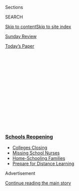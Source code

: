 <div id="app">

<div>

<div>

<div>

<div class="NYTAppHideMasthead css-1q2w90k e1suatyy0">

<div class="section css-ui9rw0 e1suatyy2">

<div class="css-eph4ug er09x8g0">

<div class="css-6n7j50">

</div>

<span class="css-1dv1kvn">Sections</span>

<div class="css-10488qs">

<span class="css-1dv1kvn">SEARCH</span>

</div>

[Skip to content](#site-content)[Skip to site index](#site-index)

</div>

<div id="masthead-section-label" class="css-1wr3we4 eaxe0e00">

[Sunday
Review](https://www.nytimes3xbfgragh.onion/section/opinion/sunday)

</div>

<div class="css-10698na e1huz5gh0">

</div>

</div>

<div id="masthead-bar-one" class="section hasLinks css-15hmgas e1csuq9d3">

<div class="css-uqyvli e1csuq9d0">

</div>

<div class="css-1uqjmks e1csuq9d1">

</div>

<div class="css-9e9ivx">

[](https://myaccount.nytimes3xbfgragh.onion/auth/login?response_type=cookie&client_id=vi)

</div>

<div class="css-1bvtpon e1csuq9d2">

[Today’s
Paper](https://www.nytimes3xbfgragh.onion/section/todayspaper)

</div>

</div>

</div>

</div>

<div data-aria-hidden="false">

<div id="site-content" data-role="main">

<div>

<div class="css-1aor85t" style="opacity:0.000000001;z-index:-1;visibility:hidden">

<div class="css-1hqnpie">

<div class="css-epjblv">

<span class="css-17xtcya">[Sunday
Review](/section/opinion/sunday)</span><span class="css-x15j1o">|</span><span class="css-fwqvlz">How
to Go to College During a
Pandemic</span>

</div>

<div class="css-k008qs">

<div class="css-1iwv8en">

<span class="css-18z7m18"></span>

<div>

</div>

</div>

<span class="css-1n6z4y">https://nyti.ms/2PiJZFz</span>

<div class="css-1705lsu">

<div class="css-4xjgmj">

<div class="css-4skfbu" data-role="toolbar" data-aria-label="Social Media Share buttons, Save button, and Comments Panel with current comment count" data-testid="share-tools">

  - 
  - 
  - 
  - 
    
    <div class="css-6n7j50">
    
    </div>

  - 
  - 

</div>

</div>

</div>

</div>

</div>

</div>

<div class="css-13pd83m">

<div class="css-l9svim">

### [<span class="css-pa1jbp"><span class="css-1rxm0ex">Schools</span><span class="css-1rxm0ex"> Reopening</span></span>](https://www.nytimes3xbfgragh.onion/spotlight/schools-reopening?name=styln-coronavirus-schools-reopening&region=TOP_BANNER&variant=undefined&block=storyline_menu_recirc&action=click&pgtype=Article&impression_id=2afbc500-e385-11ea-9f87-27c642fe12b3)

  - <span class="css-ousu42">[Colleges
    Closing](https://www.nytimes3xbfgragh.onion/2020/08/19/us/colleges-closing-covid.html?name=styln-coronavirus-schools-reopening&region=TOP_BANNER&variant=undefined&block=storyline_menu_recirc&action=click&pgtype=Article&impression_id=2afbec10-e385-11ea-9f87-27c642fe12b3)</span>
  - <span class="css-ousu42">[Missing School
    Nurses](https://www.nytimes3xbfgragh.onion/2020/08/20/us/schools-reopening-nurses-covid.html?name=styln-coronavirus-schools-reopening&region=TOP_BANNER&variant=undefined&block=storyline_menu_recirc&action=click&pgtype=Article&impression_id=2afbec11-e385-11ea-9f87-27c642fe12b3)</span>
  - <span class="css-ousu42">[Home-Schooling
    Families](https://www.nytimes3xbfgragh.onion/2020/08/18/parenting/homeschool-families.html?name=styln-coronavirus-schools-reopening&region=TOP_BANNER&variant=undefined&block=storyline_menu_recirc&action=click&pgtype=Article&impression_id=2afbec12-e385-11ea-9f87-27c642fe12b3)</span>
  - <span class="css-ousu42">[Prepare for Distance
    Learning](https://www.nytimes3xbfgragh.onion/2020/08/05/parenting/parents-distance-learning.html?name=styln-coronavirus-schools-reopening&region=TOP_BANNER&variant=undefined&block=storyline_menu_recirc&action=click&pgtype=Article&impression_id=2afbec13-e385-11ea-9f87-27c642fe12b3)</span>

</div>

</div>

<div id="top-wrapper" class="css-1sy8kpn">

<div id="top-slug" class="css-l9onyx">

Advertisement

</div>

[Continue reading the main
story](#after-top)

<div class="ad top-wrapper" style="text-align:center;height:100%;display:block;min-height:250px">

<div id="top" class="place-ad" data-position="top" data-size-key="top">

</div>

</div>

<div id="after-top">

</div>

</div>

<div>

<div class="css-v5btjw etb61u70">

<div class="css-v05ibm etb61u71">

[Opinion](/section/opinion)

</div>

</div>

<div id="sponsor-wrapper" class="css-1hyfx7x">

<div id="sponsor-slug" class="css-19vbshk">

Supported by

</div>

[Continue reading the main
story](#after-sponsor)

<div id="sponsor" class="ad sponsor-wrapper" style="text-align:center;height:100%;display:block">

</div>

<div id="after-sponsor">

</div>

</div>

<div class="css-186x18t">

</div>

<div class="css-1vkm6nb ehdk2mb0">

# How to Go to College During a Pandemic

</div>

Students at Minerva spend four years entirely online. Is this the future
of higher education?

<div class="css-18e8msd">

<div class="css-vp77d3 epjyd6m0">

<div class="css-1p10dcb ey68jwv0" data-aria-hidden="true">

[![Frank
Bruni](https://static01.graylady3jvrrxbe.onion/images/2018/04/03/opinion/frank-bruni/frank-bruni-thumbLarge.png
"Frank Bruni")](https://www.nytimes3xbfgragh.onion/by/frank-bruni)

</div>

<div class="css-1baulvz">

By [<span class="css-1baulvz last-byline" itemprop="name">Frank
Bruni</span>](https://www.nytimes3xbfgragh.onion/by/frank-bruni)

<div class="css-8atqhb">

Opinion Columnist

</div>

</div>

</div>

  - Aug. 1,
    2020

  - 
    
    <div class="css-4xjgmj">
    
    <div class="css-d8bdto" data-role="toolbar" data-aria-label="Social Media Share buttons, Save button, and Comments Panel with current comment count" data-testid="share-tools">
    
      - 
      - 
      - 
      - 
        
        <div class="css-6n7j50">
        
        </div>
    
      - 
      - 
    
    </div>
    
    </div>

</div>

<div class="css-79elbk" data-testid="photoviewer-wrapper">

<div class="css-z3e15g" data-testid="photoviewer-wrapper-hidden">

</div>

<div class="css-1a48zt4 ehw59r15" data-testid="photoviewer-children">

![<span class="css-cnj6d5 e1z0qqy90" itemprop="copyrightHolder"><span class="css-1ly73wi e1tej78p0">Credit...</span><span><span>Ben
Wiseman</span></span></span>](https://static01.graylady3jvrrxbe.onion/images/2020/08/02/opinion/sunday/02bruni/02bruni-articleLarge.jpg?quality=75&auto=webp&disable=upscale)

</div>

</div>

</div>

<div class="section meteredContent css-1r7ky0e" name="articleBody" itemprop="articleBody">

<div id="NYT_ABOVE_MAIN_CONTENT_REGION">

<div>

</div>

</div>

<div class="css-1fanzo5 StoryBodyCompanionColumn">

<div class="css-53u6y8">

Hundreds of thousands of undergraduates in America won’t be allowed on
their campuses this fall, or the campuses welcoming them will be
hollowed-out, locked-down, revelry-leeched shadows of their former
selves. What kind of college experience is that?

The kind that Natalie Kanter had by design. She did college without the
campus — four demanding and exhilarating years of it. And I don’t mean
that she lived *off* campus, commuting in as needed. There was no campus
to commute to. No lecture halls. No rec center. No football stadium.

For her and her schoolmates, remote learning wasn’t a crisis-prompted
compromise. It was the whole point.

Kanter, 23, belonged to the first graduating class of a sort of start-up
college,
[Minerva](https://www.minervaproject.com/solutions/educational-solutions/),
which opened about five years ago. All of its instruction is online,
from professors scattered far and wide.

</div>

</div>

<div class="css-1fanzo5 StoryBodyCompanionColumn">

<div class="css-53u6y8">

And while students in a given grade live together in a residential
building, so that they have peers at hand and a center of gravity, they
do so all around the globe, moving periodically to a new city that
becomes their new campus, but only temporarily.

Kanter and her roughly 105 classmates spent their first two semesters in
San Francisco, where Minerva’s bare-bones administration is, before
migrating for one semester each to Berlin, Buenos Aires, Seoul,
Hyderabad (India), London and then San Francisco again. Minerva has a
footprint — well, more a toe dimple — in each of those places plus
Taipei, Taiwan.

It’s defined not by physical structures but by a proprietary, highly
interactive digital platform that professors use for their seminars. The
seminars are capped at 20 students (but are usually smaller) and
emphasize participation to a point where the platform — a far cry from
Zoom — shows a professor how long he or she has been droning on.

<div class="css-1q1hscp">

<div class="css-1xk4eoy">

<div id="FB">

</div>

</div>

</div>

“Having a campus is one of the least important parts of the university
experience,” Kanter, who graduated in May 2019 and now works for the
social advocacy organization
[DoSomething.org](https://www.dosomething.org/us), told me.

</div>

</div>

<div class="css-1fanzo5 StoryBodyCompanionColumn">

<div class="css-53u6y8">

Yes, she said, the “additional pizazz” of grand buildings, weathered
statues and “rubbing the left foot of this or jumping into that fountain
when you graduate” might have been nice. But necessary? Not for
learning. Not for extracurricular enrichment, to which a campus can
sometimes be a cloistering, coddling barrier.

A campus also inflates the cost of college. Tuition, fees, room and
board at Minerva are about $32,000 a year — easily half the sticker
price of many prestigious private colleges — for students paying full
freight, which is only about 20 percent of them. That’s made possible by
the absence of gleaming campus structures.

Bob Kerrey, the former senator and a Minerva board member, told me that
the importance of a snazzy or traditional setting is a falsehood “set up
by people who really don’t want to lose the investment in classrooms.”

“I’m part of it,” he added, referring to the 16-story, roughly $350
million University Center that he helped to create when he was president
of the New School in Manhattan from 2001 to 2010. “It’s lovely. The
students love it. But it’s built for the old way of doing things. Once
you’ve made the investment, it’s not easy to let it go.”

Minerva [drew
attention](https://www.theatlantic.com/magazine/archive/2014/09/the-future-of-college/375071/)
at the outset, because it was one answer to intensifying questions about
the affordability of college, the country-club excesses of some campuses
and the erratic devotion to actual instruction.

But it’s an object of even greater fascination now, because it willingly
made changes that other schools are suddenly forced to consider, thanks
to the coronavirus.

Mitchell Stevens, an associate professor of education at Stanford, told
me that even before the pandemic higher education “was in many ways
being held together by prayers, Band-Aids, international students and a
lot of debt.”

</div>

</div>

<div class="css-1fanzo5 StoryBodyCompanionColumn">

<div class="css-53u6y8">

“What the pandemic creates,” he said, “is a kind of existential
challenge to so many colleges and universities and business-model
presumptions. That’s an opportunity for fairly radical rethinking.”

</div>

</div>

<div>

</div>

<div class="css-1fanzo5 StoryBodyCompanionColumn">

<div class="css-53u6y8">

Minerva’s rethinking isn’t *the* solution. For many students, Minerva
would be a disastrous psychological or practical fit. Others have
obligations or limitations that forbid globe-trotting.

Its course catalog is a haiku next to a conventional university’s epic
poem. It doesn’t own and give students instant access to cutting-edge
scientific equipment or stacks of old books.

But it’s a creative mix of disruptions and rebellions that could, in
some form, have application
elsewhere.

<div id="NYT_MAIN_CONTENT_3_REGION" class="css-9tf9ac">

<div>

<div id="styln-prism-freeform-1596575370630" class="section interactive-content interactive-size-medium css-1ftcdic">

<div class="css-17ih8de interactive-body">

<div id="prism-freeform-block-22350" class="css-19mumt8" data-role="complementary" data-storyline="Schools Reopening" data-truncated="false" tabindex="0">

<div class="css-a8d9oz">

<div>

[](https://www.nytimes3xbfgragh.onion/spotlight/schools-reopening?action=click&pgtype=Article&state=default&region=MAIN_CONTENT_3&context=storylines_keepup)

### Schools Reopening ›

#### Back to School

Updated Aug. 20, 2020

The latest on how schools are reopening amid the pandemic.

  -   - Much more is [expected of America’s school
        nurses](https://www.nytimes3xbfgragh.onion/2020/08/20/us/schools-reopening-nurses-covid.html?action=click&pgtype=Article&state=default&region=MAIN_CONTENT_3&context=storylines_keepup)
        during the pandemic, but many schools don’t have one.
      - A vast majority of parents have resigned themselves to [going it
        alone in the pandemic school
        year](https://www.nytimes3xbfgragh.onion/2020/08/19/us/colleges-closing-covid.html?action=click&pgtype=Article&state=default&region=MAIN_CONTENT_3&context=storylines_keepup),
        according to a new survey for The New York Times.
      - Alabama is betting that a [robust student testing and technology
        program](https://www.nytimes3xbfgragh.onion/2020/08/19/business/alabama-uab-coronavirus-tests.html?action=click&pgtype=Article&state=default&region=MAIN_CONTENT_3&context=storylines_keepup)
        will be enough to hinder outbreaks on college campuses.
      - We want to hear from teachers making difficult choices. How are
        you thinking about the start of the school year? [Tell us
        here](https://www.nytimes3xbfgragh.onion/2020/08/19/us/teachers-school-reopenings.html?action=click&pgtype=Article&state=default&region=MAIN_CONTENT_3&context=storylines_keepup).

<div id="styln-survey-component-22350" class="styln-survey-component">

</div>

</div>

</div>

</div>

</div>

</div>

</div>

</div>

For example, it completely bucks the trend at many schools toward a
dizzying array of clubs, activities and amenities. Minerva’s founder,
Ben Nelson, argues that those are often a distraction from academic
pursuits and that students who want to perform music or play soccer with
one another can arrange that for themselves, foraging for resources in
the diverse, teeming city around them.

“The richness that students can get by being independent, by figuring
out how to navigate a place, is infinitely better for their personal
development than the glee club having a room in the student center,” he
said. “They’re entrepreneurial. They can leverage what happens in the
real world.”

</div>

</div>

<div class="css-1fanzo5 StoryBodyCompanionColumn">

<div class="css-53u6y8">

That they use kitchens in their residential buildings to cook for
themselves rather than plopping down in a student cafeteria isn’t a
hardship, he added. It’s, well, an education.

Nelson, of course, has an investment in believing that. But he’s hardly
the first person to suggest that the country’s richer schools are more
concerned with pleasing students than with challenging them and are
better at delaying adulthood than at ushering their charges into it.

And Minerva students and graduates I spoke to said that the school
indeed gave them something — maturity, initiative, ingenuity and,
ultimately, confidence — in return for what they sacrificed. Alexander
Sanchez, who left Washington University in St. Louis after one year to
do Minerva from start to finish, told me that he “lost access to a dance
studio and to the critical mass of students I would need to form a dance
club.”

But Sanchez, 23, who graduated this year and works in the psychology
department at Harvard, told me that he learned the tango in Buenos
Aires, studied hip-hop in Berlin and developed “friendships that
challenged my conceptions of what ‘normal’ was every single day.”

“We were exposed to such a diversity of opinions and cultural
upbringings,” he said, referring to himself and his Minerva classmates,
most of whom aren’t from America. He’s Colombian-American and went to
high school in Puerto Rico.

Minerva is an antidote to provincialism. Megan Perpich, 21, who will
head to Berlin this fall to begin her junior year, told me that the
school made her feel “small.” That’s a compliment. She feels small, she
explained, because the world feels so very inexhaustibly big.

And Minerva has carefully considered and tried to address the pitfalls
of online education. One reason that someone taking a large lecture
course alone on a computer at home may not finish or glean much from it
is the absence of a nearby support network of peers. But Minerva
students have one another for counsel, company and community, and
several told me that a classmate taking the same seminar that you are
might be doing so on a laptop set up next to yours. There might be three
or four of you huddled together, although not this coming semester, when
Minerva will exhort students to observe social distancing in their
residences.

</div>

</div>

<div class="css-1fanzo5 StoryBodyCompanionColumn">

<div class="css-53u6y8">

Those seminars all happen live, and Minerva’s digital platform has
interactive facets that prevent students from dozing or drifting away.
Their distant professors hold office hours — virtually. And there are a
few adults on hand in each Minerva city to assist and check in on the
students.

“But what,” I asked Kanter, “about school spirit?” Does it survive a
reliance on wireless and airports?

“It’s reimagined,” she said. “It’s not sitting in bleachers and
chanting.” It’s about being in an unconventional group of undaunted
adventurers who are having an unfamiliar college experience, in part
because they’re fashioning it themselves. “That definitely gives you an
adrenaline rush,” she said — a rush that may even be immune to a
pandemic.

</div>

</div>

<div>

</div>

<div class="css-1fanzo5 StoryBodyCompanionColumn">

<div class="css-53u6y8">

*I invite you to sign up for my free* [*weekly email
newsletter*](https://www.nytimes3xbfgragh.onion/newsletters/frank-bruni)*.
You can follow me on Twitter
(*[*@FrankBruni*](https://twitter.com/FrankBruni)*).*

*Listen to* [*“The Argument”
podcast*](https://www.nytimes3xbfgragh.onion/column/the-argument) *every
Thursday morning, with Ross Douthat, Michelle Goldberg and me.*

</div>

</div>

</div>

<div>

</div>

<div>

</div>

<div>

</div>

<div>

<div id="bottom-wrapper" class="css-1ede5it">

<div id="bottom-slug" class="css-l9onyx">

Advertisement

</div>

[Continue reading the main
story](#after-bottom)

<div id="bottom" class="ad bottom-wrapper" style="text-align:center;height:100%;display:block;min-height:90px">

</div>

<div id="after-bottom">

</div>

</div>

</div>

</div>

</div>

## Site Index

<div>

</div>

## Site Information Navigation

  - [© <span>2020</span> <span>The New York Times
    Company</span>](https://help.nytimes3xbfgragh.onion/hc/en-us/articles/115014792127-Copyright-notice)

<!-- end list -->

  - [NYTCo](https://www.nytco.com/)
  - [Contact
    Us](https://help.nytimes3xbfgragh.onion/hc/en-us/articles/115015385887-Contact-Us)
  - [Work with us](https://www.nytco.com/careers/)
  - [Advertise](https://nytmediakit.com/)
  - [T Brand Studio](http://www.tbrandstudio.com/)
  - [Your Ad
    Choices](https://www.nytimes3xbfgragh.onion/privacy/cookie-policy#how-do-i-manage-trackers)
  - [Privacy](https://www.nytimes3xbfgragh.onion/privacy)
  - [Terms of
    Service](https://help.nytimes3xbfgragh.onion/hc/en-us/articles/115014893428-Terms-of-service)
  - [Terms of
    Sale](https://help.nytimes3xbfgragh.onion/hc/en-us/articles/115014893968-Terms-of-sale)
  - [Site
    Map](https://spiderbites.nytimes3xbfgragh.onion)
  - [Help](https://help.nytimes3xbfgragh.onion/hc/en-us)
  - [Subscriptions](https://www.nytimes3xbfgragh.onion/subscription?campaignId=37WXW)

</div>

</div>

</div>

</div>
